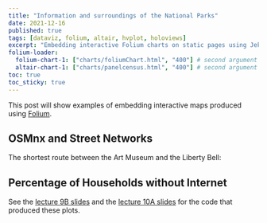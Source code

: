 ```yaml
---
title: "Information and surroundings of the National Parks"
date: 2021-12-16
published: true
tags: [dataviz, folium, altair, hvplot, holoviews]
excerpt: "Embedding interactive Folium charts on static pages using Jekyll."
folium-loader:
  folium-chart-1: ["charts/foliumChart.html", "400"] # second argument is the height
  altair-chart-1: ["charts/panelcensus.html", "400"] # second argument is the height
toc: true
toc_sticky: true
---
```


This post will show examples of embedding interactive maps produced using [Folium](https://github.com/python-visualization/folium).

## OSMnx and Street Networks

The shortest route between the Art Museum and the Liberty Bell:

<div id="folium-chart-1"></div>

## Percentage of Households without Internet

<div id="altair-chart-1"></div>






See the [lecture 9B slides](https://musa-550-fall-2021.github.io/slides/lecture-9B.html) and the [lecture 10A slides](https://musa-550-fall-2021.github.io/slides/lecture-10A.html) for the code that produced these plots.
